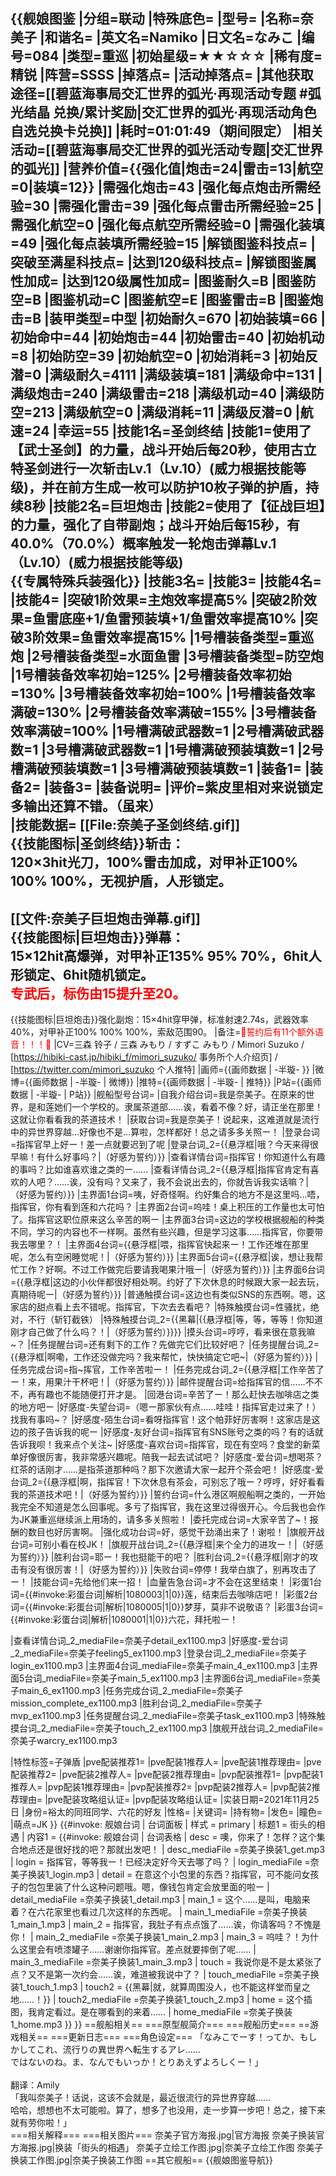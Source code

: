 {{舰娘图鉴
|分组=联动
|特殊底色=
|型号=
|名称=奈美子
|和谐名=
|英文名=Namiko
|日文名=なみこ
|编号=084
|类型=重巡
|初始星级=★★☆☆☆
|稀有度=精锐
|阵营=SSSS
|掉落点=
|活动掉落点=
|其他获取途径=[[碧蓝海事局交汇世界的弧光·再现活动专题 #弧光结晶 兑换/累计奖励|交汇世界的弧光·再现活动角色自选兑换卡兑换]]
|耗时=01:01:49（期间限定）
|相关活动=[[碧蓝海事局交汇世界的弧光活动专题|交汇世界的弧光]]
|营养价值={{强化值|炮击=24|雷击=13|航空=0|装填=12}}
|需强化炮击=43
|强化每点炮击所需经验=30
|需强化雷击=39
|强化每点雷击所需经验=25
|需强化航空=0
|强化每点航空所需经验=0
|需强化装填=49
|强化每点装填所需经验=15
|解锁图鉴科技点=
|突破至满星科技点=
|达到120级科技点=
|解锁图鉴属性加成=
|达到120级属性加成=
|图鉴耐久=B
|图鉴防空=B
|图鉴机动=C
|图鉴航空=E
|图鉴雷击=B
|图鉴炮击=B
|装甲类型=中型
|初始耐久=670
|初始装填=66
|初始命中=44
|初始炮击=44
|初始雷击=40
|初始机动=8
|初始防空=39
|初始航空=0
|初始消耗=3
|初始反潜=0
|满级耐久=4111
|满级装填=181
|满级命中=131
|满级炮击=240
|满级雷击=218
|满级机动=40
|满级防空=213
|满级航空=0
|满级消耗=11
|满级反潜=0
|航速=24
|幸运=55
|技能1名=圣剑终结
|技能1=使用了【武士圣剑】的力量，战斗开始后每20秒，使用古立特圣剑进行一次斩击Lv.1（Lv.10）(威力根据技能等级)，并在前方生成一枚可以防护10枚子弹的护盾，持续8秒
|技能2名=巨坦炮击
|技能2=使用了【征战巨坦】的力量，强化了自带副炮；战斗开始后每15秒，有40.0%（70.0%）概率触发一轮炮击弹幕Lv.1（Lv.10）(威力根据技能等级)<br>{{专属特殊兵装强化}}
|技能3名=
|技能3=
|技能4名=
|技能4=
|突破1阶效果=主炮效率提高5%
|突破2阶效果=鱼雷底座+1/鱼雷预装填+1/鱼雷效率提高10%
|突破3阶效果=鱼雷效率提高15%
|1号槽装备类型=重巡炮
|2号槽装备类型=水面鱼雷
|3号槽装备类型=防空炮
|1号槽装备效率初始=125%
|2号槽装备效率初始=130%
|3号槽装备效率初始=100%
|1号槽装备效率满破=130%
|2号槽装备效率满破=155%
|3号槽装备效率满破=100%
|1号槽满破武器数=1
|2号槽满破武器数=1
|3号槽满破武器数=1
|1号槽满破预装填数=1
|2号槽满破预装填数=1
|3号槽满破预装填数=1
|装备1=
|装备2=
|装备3=
|装备说明=
|评价=紫皮里相对来说锁定多输出还算不错。（虽来）<br>
|技能数据=
[[File:奈美子圣剑终结.gif]]<br>
{{技能图标|圣剑终结}}斩击：<br>
120×3hit光刀，100%雷击加成，对甲补正100% 100% 100%，无视护盾，人形锁定。
----
[[文件:奈美子巨坦炮击弹幕.gif]]<br>
{{技能图标|巨坦炮击}}弹幕：<br>
15×12hit高爆弹，对甲补正135% 95% 70%，6hit人形锁定、6hit随机锁定。<br>
<span style="color:red;">专武后，标伤由15提升至20。</span>
----
{{技能图标|巨坦炮击}}强化副炮：15×4hit穿甲弹，标准射速2.74s，武器效率40%，对甲补正100% 100% 100%，索敌范围90。
|备注=<span style="color:red;">💓誓约后有11个额外语音！！！💓</span>
|CV=三森 铃子 / 三森 みもり / すずこ みもり / Mimori Suzuko / [https://hibiki-cast.jp/hibiki_f/mimori_suzuko/ 事务所个人介绍页] / [https://twitter.com/mimori_suzuko 个人推特]
|画师={{画师数据 | -半璇- }}
|微博={{画师数据 | -半璇- | 微博}}
|推特={{画师数据 | -半璇- | 推特}}
|P站={{画师数据 | -半璇- | P站}}
|舰船型号台词=
|自我介绍台词=我是奈美子。在原来的世界，是和莲她们一个学校的。隶属茶道部……诶，看着不像？好，请正坐在那里！这就让你看看我的茶道技术！
|获取台词=我是奈美子！说起来，这难道就是流行中的异世界穿越…好像也不是…算啦，怎样都好！总之请多多关照ー！
|登录台词=指挥官早上好ー！差一点就要迟到了呢
|登录台词_2={{悬浮框|哦？今天来得很早嘛！有什么好事吗？|（好感为誓约）}}
|查看详情台词=指挥官！你知道什么有趣的事吗？比如谁喜欢谁之类的ー……
|查看详情台词_2={{悬浮框|指挥官肯定有喜欢的人吧？……诶，没有吗？又来了，我不会说出去的，你就告诉我实话嘛？|（好感为誓约）}}
|主界面1台词=咦，好奇怪啊。约好集合的地方不是这里吗…唔，指挥官，你有看到莲和六花吗？
|主界面2台词=呜哇！桌上积压的工作量也太可怕了。指挥官这职位原来这么辛苦的啊ー
|主界面3台词=这边的学校根据舰船的种类不同，学习的内容也不一样啊。虽然有些兴趣，但是学习这事……指挥官，你要带我去哪里？！
|主界面4台词={{悬浮框|喂，指挥官快起来ー！工作还堆在那里呢，怎么有空闲睡觉呢！|（好感为誓约）}}
|主界面5台词={{悬浮框|诶，想让我帮忙工作？好啊。不过工作做完后要请我喝果汁哦ー|（好感为誓约）}}
|主界面6台词={{悬浮框|这边的小伙伴都很好相处啊。约好了下次休息的时候跟大家一起去玩，真期待呢ー|（好感为誓约）}}
|普通触摸台词=这边也有类似SNS的东西啊。嗯，这家店的甜点看上去不错呢。指挥官，下次去去看吧？
|特殊触摸台词=性骚扰，绝对，不行（斩钉截铁）
|特殊触摸台词_2={{黑幕|{{悬浮框|等，等，等等！你知道刚才自己做了什么吗？！|（好感为誓约）}}}}
|摸头台词=哼哼，看来很在意我嘛~？
|任务提醒台词=还有剩下的工作？先做完它们比较好吧？
|任务提醒台词_2={{悬浮框|啊嘞，工作还没做完吗？我来帮忙，快快搞定它吧~|（好感为誓约）}}
|任务完成台词=指~挥官，工作辛苦啦ー！
|任务完成台词_2={{悬浮框|工作辛苦了ー！来，用果汁干杯吧！|（好感为誓约）}}
|邮件提醒台词=给指挥官的信……不不不，再有趣也不能随便打开才是。
|回港台词=辛苦了ー！那么赶快去咖啡店之类的地方吧ー
|好感度-失望台词=（嗯ー那家伙有点……哇哇！指挥官走过来了！）找我有事吗~？
|好感度-陌生台词=看呀指挥官！这个帕菲好厉害啊！这家店是这边的孩子告诉我的呢ー
|好感度-友好台词=指挥官有SNS账号之类的吗？有的话就告诉我呗！我来点个关注~
|好感度-喜欢台词=指挥官，现在有空吗？食堂的新菜单好像很厉害，我非常感兴趣呢。陪我一起去试试吧？
|好感度-爱台词=想喝茶？红茶的话刚才……是指茶道那种吗？那下次邀请大家一起开个茶会吧！
|好感度-爱台词_2={{悬浮框|啊，指挥官！下次休息有茶会，可别忘了哦ー？哼哼，好好看看我的茶道技术吧！|（好感为誓约）}}
|誓约台词=什么港区啊舰船啊之类的，一开始我完全不知道是怎么回事呢。多亏了指挥官，我在这里过得很开心。今后我也会作为JK兼重巡继续派上用场的，请多多关照啦！
|委托完成台词=大家辛苦了~！报酬的数目也好厉害啊。
|强化成功台词=好，感觉干劲涌出来了！谢啦！
|旗舰开战台词=可别小看在校JK！
|旗舰开战台词_2={{悬浮框|来个全力的进攻ー！|（好感为誓约）}}
|胜利台词=耶ー！我也挺能干的吧？
|胜利台词_2={{悬浮框|刚才的攻击有没有很厉害！|（好感为誓约）}}
|失败台词=停停！我举白旗了，别再攻击了ー！
|技能台词=先给他们来一招！
|血量告急台词=才不会在这里结束！
|彩蛋1台词={{#invoke:彩蛋台词|解析|1080003|1|0}}莲，结束后去咖啡店吧！
|彩蛋2台词={{#invoke:彩蛋台词|解析|1080005|1|0}}梦芽，莫非不说敬语？
|彩蛋3台词={{#invoke:彩蛋台词|解析|1080001|1|0}}六花，拜托啦ー！

|查看详情台词_2_mediaFile=奈美子detail_ex1100.mp3
|好感度-爱台词_2_mediaFile=奈美子feeling5_ex1100.mp3
|登录台词_2_mediaFile=奈美子login_ex1100.mp3
|主界面4台词_mediaFile=奈美子main_4_ex1100.mp3
|主界面5台词_mediaFile=奈美子main_5_ex1100.mp3
|主界面6台词_mediaFile=奈美子main_6_ex1100.mp3
|任务完成台词_2_mediaFile=奈美子mission_complete_ex1100.mp3
|胜利台词_2_mediaFile=奈美子mvp_ex1100.mp3
|任务提醒台词_2_mediaFile=奈美子task_ex1100.mp3
|特殊触摸台词_2_mediaFile=奈美子touch_2_ex1100.mp3
|旗舰开战台词_2_mediaFile=奈美子warcry_ex1100.mp3

|特性标签=子弹盾
|pve配装推荐1=
|pve配装1推荐人=
|pve配装1推荐理由=
|pve配装推荐2=
|pve配装2推荐人=
|pve配装2推荐理由=
|pvp配装推荐1=
|pvp配装1推荐人=
|pvp配装1推荐理由=
|pvp配装推荐2=
|pvp配装2推荐人=
|pvp配装2推荐理由=
|pve配装攻略组认证=
|pvp配装攻略组认证=
|实装日期=2021年11月25日
|身份=裕太的同班同学、六花的好友
|性格=
|关键词=
|持有物=
|发色=
|瞳色=
|萌点=JK
}}
{{#invoke: 舰娘台词 | 台词面板 
| 样式 = primary
| 标题1 = 街头的相遇
| 内容1 = {{#invoke: 舰娘台词 | 台词表格
  | desc = 噢，你来了！怎样？这个集合地点还是很好找的吧？那就出发吧！
  | desc_mediaFile =奈美子换装1_get.mp3
  | login = 指挥官，等等我ー！已经决定好今天去哪了吗？
  | login_mediaFile =奈美子换装1_login.mp3
  | detail = 在意这个小包里的东西？指挥官，可不能问女孩子的包包里装了什么这种问题哦。嗯，像钱包肯定会放里面的啦ー
  | detail_mediaFile =奈美子换装1_detail.mp3
  | main_1 = 这个……是叫，电脑来着？在六花家里也看过几次这样的东西呢。
  | main_1_mediaFile =奈美子换装1_main_1.mp3
  | main_2 = 指挥官，我肚子有点点饿了……诶，你请客吗？不愧是你！
  | main_2_mediaFile =奈美子换装1_main_2.mp3
  | main_3 = 呜哇？！为什么这里会有喷漆罐子……谢谢你指挥官。差点就要摔倒了呢……
  | main_3_mediaFile =奈美子换装1_main_3.mp3
  | touch = 我说你是不是太紧张了点？又不是第一次约会……诶，难道被我说中了？
  | touch_mediaFile =奈美子换装1_touch_1.mp3
  | touch2 = {{黑幕|就，就算周围没人，也不能这样堂而皇之地……！}}
  | touch2_mediaFile =奈美子换装1_touch_2.mp3
  | home = 这个插图，我肯定看过。是在哪看到的来着……
  | home_mediaFile =奈美子换装1_home.mp3
  }}
}}
==舰船相关==
===原型舰简介===
===舰船历史===
==游戏相关==
===更新日志===
===角色设定===
「なみこでーす！ってか、もしかしてこれ、流行りの異世界へ転生するアレ……<br>
ではないのね。ま、なんでもいっか！とりあえずよろしくー！」<br><br>
翻译：Amily<br>
「我叫奈美子！话说，这该不会就是，最近很流行的异世界穿越……<br>
哈哈，想想也不太可能啦。算了，想多了也没用，走一步算一步吧！总之，接下来就有劳你啦！」<br>
===相关解释===
===相关图片===
<gallery mode="packed" heights="250px">
奈美子官方海报.jpg|官方海报
奈美子换装官方海报.jpg|换装「街头的相遇」
奈美子立绘工作图.jpg|奈美子立绘工作图
奈美子换装工作图.jpg|奈美子换装工作图
</gallery>
==其它舰船==
{{舰娘图鉴导航}}